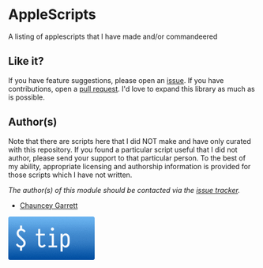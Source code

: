 # AppleScripts

A listing of applescripts that I have made and/or commandeered

## Like it?

If you have feature suggestions, please open an [issue](https://github.com/chauncey-garrett/applescripts/issues "chauncey-garrett/applescripts/issues"). If you have contributions, open a [pull request](https://github.com/chauncey-garrett/applescripts/pull-request "chauncey-garrett/applescripts/pulls"). I'd love to expand this library as much as is possible.

## Author(s)

Note that there are scripts here that I did NOT make and have only curated with this repository. If you found a particular script useful that I did not author, please send your support to that particular person. To the best of my ability, appropriate licensing and authorship information is provided for those scripts which I have not written.

*The author(s) of this module should be contacted via the [issue tracker](https://github.com/chauncey-garrett/applescripts/issues "chauncey-garrett/applescripts/issues").*

  - [Chauncey Garrett](https://github.com/chauncey-garrett "chauncey-garrett")

[![](/img/tip.gif)](http://chauncey.io/about/index.html#tip)
